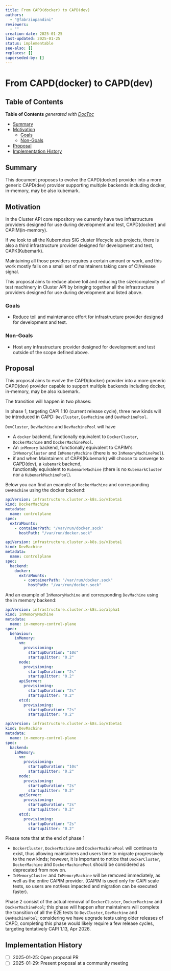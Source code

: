 ```yaml
---
title: From CAPD(docker) to CAPD(dev)
authors:
  - "@fabrziopandini"
reviewers:
  - ""
creation-date: 2025-01-25
last-updated: 2025-01-25
status: implementable
see-also: []  
replaces: []
superseded-by: []  
---
```


# From CAPD(docker) to CAPD(dev)

## Table of Contents

<!-- START doctoc generated TOC please keep comment here to allow auto update -->
<!-- DON'T EDIT THIS SECTION, INSTEAD RE-RUN doctoc TO UPDATE -->
**Table of Contents**  *generated with [DocToc](https://github.com/thlorenz/doctoc)*

- [Summary](#summary)
- [Motivation](#motivation)
  - [Goals](#goals)
  - [Non-Goals](#non-goals)
- [Proposal](#proposal)
- [Implementation History](#implementation-history)

<!-- END doctoc generated TOC please keep comment here to allow auto update -->

## Summary

This document proposes to evolve the CAPD(docker) provider into a more generic CAPD(dev) provider
supporting multiple backends including docker, in-memory, may be also kubemark.

## Motivation

In the Cluster API core repository  we currently have two infrastructure providers designed for use during development
and test, CAPD(docker) and CAPIM(in-memory).

If we look to all the Kubernetes SIG cluster lifecycle sub projects, there is also a third infrastructure provider
designed for development and test, CAPK(Kubemark).

Maintaining all those providers requires a certain amount or work, and this work mostly falls on a small set
of maintainers taking care of CI/release signal.

This proposal aims to reduce above toil and reducing the size/complexity of test machinery in Cluster API 
by bringing together all the infrastructure providers designed for use during development and listed above.

### Goals

- Reduce toil and maintenance effort for infrastructure provider designed for development and test.

### Non-Goals

- Host any infrastructure provider designed for development and test outside of the scope defined above.

## Proposal

This proposal aims to evolve the CAPD(docker) provider into a more generic CAPD(dev) provider
capable to support multiple backends including docker, in-memory, may be also kubemark.

The transition will happen in two phases:

In phase 1, targeting CAPI 1.10 (current release cycle), three new kinds will be introduced in CAPD: `DevCluster`, `DevMachine` and `DevMachinePool`.

`DevCluster`, `DevMachine` and `DevMachinePool` will have 
- A `docker` backend, functionally equivalent to `DockerCluster`, `DockerMachine` and `DockerMachinePool`.
- An `inMemory` backend, functionally equivalent to CAPIM's `InMemoryCluster` and `InMemoryMachine` (there is no `InMemoryMachinePool`).
- if and when Maintainers of CAPK(Kubemark) will choose to converge to CAPD(dev), a `kubemark` backend,  
  functionally equivalent to `KubemarkMachine` (there is no `KubemarkCluster` nor a `KubemarkMachinePool`).

Below you can find an example of `DockerMachine` and corresponding `DevMachine` using the docker backend:

```yaml
apiVersion: infrastructure.cluster.x-k8s.io/v1beta1
kind: DockerMachine
metadata:
  name: controlplane
spec:
  extraMounts:
    - containerPath: "/var/run/docker.sock"
      hostPath: "/var/run/docker.sock"
```

```yaml
apiVersion: infrastructure.cluster.x-k8s.io/v1beta1
kind: DevMachine
metadata:
  name: controlplane
spec:
  backend:
    docker:
      extraMounts:
        - containerPath: "/var/run/docker.sock"
          hostPath: "/var/run/docker.sock"
```

And an example of `InMemoryMachine` and corresponding `DevMachine` using the in memory backend:

```yaml
apiVersion: infrastructure.cluster.x-k8s.io/alpha1
kind: InMemoryMachine
metadata:
  name: in-memory-control-plane
spec:
  behaviour:
    inMemory:
      vm:
        provisioning:
          startupDuration: "10s"
          startupJitter: "0.2"
      node:
        provisioning:
          startupDuration: "2s"
          startupJitter: "0.2"
      apiServer:
        provisioning:
          startupDuration: "2s"
          startupJitter: "0.2"
      etcd:
        provisioning:
          startupDuration: "2s"
          startupJitter: "0.2"
```

```yaml
apiVersion: infrastructure.cluster.x-k8s.io/v1beta1
kind: DevMachine
metadata:
  name: in-memory-control-plane
spec:
  backend:
    inMemory:
      vm:
        provisioning:
          startupDuration: "10s"
          startupJitter: "0.2"
      node:
        provisioning:
          startupDuration: "2s"
          startupJitter: "0.2"
      apiServer:
        provisioning:
          startupDuration: "2s"
          startupJitter: "0.2"
      etcd:
        provisioning:
          startupDuration: "2s"
          startupJitter: "0.2"
```

Please note that at the end of phase 1
- `DockerCluster`, `DockerMachine` and `DockerMachinePool` will continue to exist, thus allowing maintainers and users 
  time to migrate progressively to the new kinds; however, it is important to notice that
  `DockerCluster`, `DockerMachine` and `DockerMachinePool` should be considered as deprecated from now on.
- `InMemoryCluster` and `InMemoryMachine` will be removed immediately, as well as the entire CAPIM provider.
  (CAPIM is used only for CAPI scale tests, so users are not/less impacted and migration can be executed faster).

Phase 2 consist of the actual removal of `DockerCluster`, `DockerMachine` and `DockerMachinePool`; this phase will happen after maintainers 
will complete the transition of all the E2E tests to `DevCluster`, `DevMachine` and `DevMachinePool`; considering we have upgrade tests using
older releases of CAPD, completing this phase would likely require a few release cycles, targeting tentatively CAPI 1.13, Apr 2026.

## Implementation History

- [ ] 2025-01-25: Open proposal PR
- [ ] 2025-01-29: Present proposal at a community meeting
